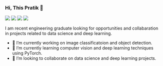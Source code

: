 ### Hi, This Pratik 👋
[<img src="https://img.shields.io/badge/twitter-%231DA1F2.svg?&style=for-the-badge&logo=twitter&logoColor=white" />](https://twitter.com/Pratikpkb) [<img src="https://img.shields.io/badge/medium-%2312100E.svg?&style=for-the-badge&logo=medium&logoColor=white" />](https://medium.com/@pratikbaitha04) [<img src="https://img.shields.io/badge/linkedin-%230077B5.svg?&style=for-the-badge&logo=linkedin&logoColor=white" />](https://www.linkedin.com/in/pratik-kumar04/) [<img src="https://img.shields.io/badge/instagram-%23E4405F.svg?&style=for-the-badge&logo=instagram&logoColor=white" />](https://www.instagram.com/pratikkumar04/)

I am recent engineering graduate looking for opportunities and collabaration in projects related to data science and deep learning.
- 🔭 I’m currently working on image classificatoion and object detection.
- 🌱 I’m currently learning computer vision and deep learning techniques using PyTorch.
- 🤝 I’m looking to collaborate on data science and deep learning projects. 
